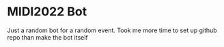 # MIDI2022 Bot
 
Just a random bot for a random event. 
Took me more time to set up github repo than make the bot itself
